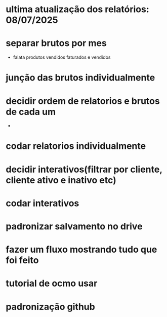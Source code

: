 # ultima atualização dos relatórios: 08/07/2025

# separar brutos por mes 
- falata produtos vendidos faturados e vendidos
# junção das brutos individualmente
# decidir ordem de relatorios e brutos de cada um 
- 
# codar relatorios individualmente
# decidir interativos(filtrar por cliente, cliente ativo e inativo etc) 
# codar interativos
# padronizar salvamento no drive 
# fazer um fluxo mostrando tudo que foi feito
# tutorial de ocmo usar 
# padronização github

